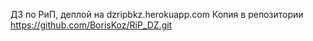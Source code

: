 ДЗ по РиП, деплой на dzripbkz.herokuapp.com
Копия в репозитории https://github.com/BorisKoz/RiP_DZ.git